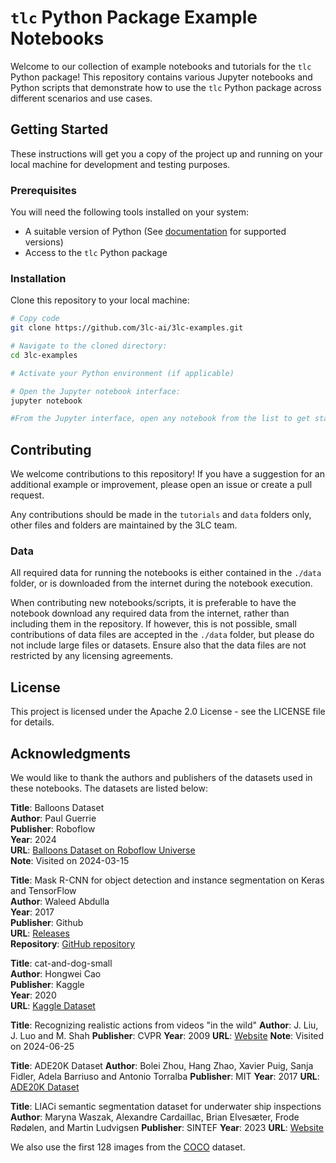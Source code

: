 # `tlc` Python Package Example Notebooks

Welcome to our collection of example notebooks and tutorials for the `tlc`
Python package! This repository contains various Jupyter notebooks and Python
scripts that demonstrate how to use the `tlc` Python package across different
scenarios and use cases.

## Getting Started

These instructions will get you a copy of the project up and running on your
local machine for development and testing purposes.

### Prerequisites

You will need the following tools installed on your system:

+ A suitable version of Python (See
  [documentation](https://docs.3lc.ai/3lc/latest/quickstart/quickstart.html#requirements)
  for supported versions)
+ Access to the `tlc` Python package

### Installation

Clone this repository to your local machine:

```bash
# Copy code
git clone https://github.com/3lc-ai/3lc-examples.git

# Navigate to the cloned directory:
cd 3lc-examples

# Activate your Python environment (if applicable)

# Open the Jupyter notebook interface:
jupyter notebook

#From the Jupyter interface, open any notebook from the list to get started.
```

## Contributing

We welcome contributions to this repository! If you have a suggestion for an
additional example or improvement, please open an issue or create a pull
request.

Any contributions should be made in the `tutorials` and `data` folders only,
other files and folders are maintained by the 3LC team.

### Data

All required data for running the notebooks is either contained in the `./data`
folder, or is downloaded from the internet during the notebook execution.

When contributing new notebooks/scripts, it is preferable to have the notebook
download any required data from the internet, rather than including them in the
repository. If however, this is not possible, small contributions of data files
are accepted in the `./data` folder, but please do not include large files or
datasets. Ensure also that the data files are not restricted by any licensing
agreements.

## License

This project is licensed under the Apache 2.0 License - see the LICENSE file for
details.

## Acknowledgments

We would like to thank the authors and publishers of the datasets used in these
notebooks. The datasets are listed below:

**Title**: Balloons Dataset  
**Author**: Paul Guerrie  
**Publisher**: Roboflow  
**Year**: 2024  
**URL**: [Balloons Dataset on Roboflow
Universe](https://universe.roboflow.com/paul-guerrie-tang1/balloons-geknh)  
**Note**: Visited on 2024-03-15

**Title**: Mask R-CNN for object detection and instance segmentation on Keras
and TensorFlow  
**Author**: Waleed Abdulla  
**Year**: 2017  
**Publisher**: Github  
**URL**: [Releases](https://github.com/matterport/Mask_RCNN/releases)  
**Repository**: [GitHub repository](https://github.com/matterport/Mask_RCNN)

**Title**: cat-and-dog-small  
**Author**: Hongwei Cao  
**Publisher**: Kaggle  
**Year**: 2020  
**URL**: [Kaggle Dataset](https://www.kaggle.com/datasets/hongweicao/catanddogsmall)

**Title**: Recognizing realistic actions from videos "in the wild"
**Author**: J. Liu, J. Luo and M. Shah
**Publisher**: CVPR
**Year**: 2009
**URL**: [Website](https://www.crcv.ucf.edu/data/UCF_YouTube_Action.php)
**Note**: Visited on 2024-06-25

**Title**: ADE20K Dataset
**Author**: Bolei Zhou, Hang Zhao, Xavier Puig, Sanja Fidler, Adela Barriuso and Antonio Torralba
**Publisher**: MIT
**Year**: 2017
**URL**: [ADE20K Dataset](https://groups.csail.mit.edu/vision/datasets/ADE20K/index.html)

**Title**: LIACi semantic segmentation dataset for underwater ship inspections
**Author**: Maryna Waszak, Alexandre Cardaillac, Brian Elvesæter, Frode Rødølen, and Martin Ludvigsen
**Publisher**: SINTEF
**Year**: 2023
**URL**: [Website](https://data.sintef.no/product/details/dp-9e112cec-3a59-4b58-86b3-ecb1f2878c60)

We also use the first 128 images from the [COCO](https://cocodataset.org/#home)
dataset.
